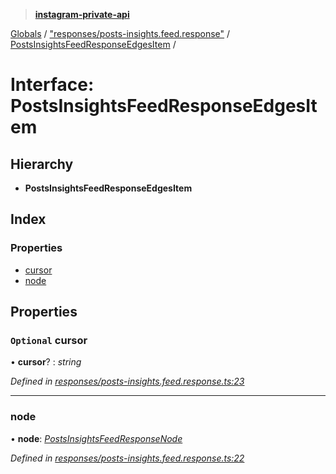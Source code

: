 > **[instagram-private-api](../README.md)**

[Globals](../README.md) / ["responses/posts-insights.feed.response"](../modules/_responses_posts_insights_feed_response_.md) / [PostsInsightsFeedResponseEdgesItem](_responses_posts_insights_feed_response_.postsinsightsfeedresponseedgesitem.md) /

# Interface: PostsInsightsFeedResponseEdgesItem

## Hierarchy

* **PostsInsightsFeedResponseEdgesItem**

## Index

### Properties

* [cursor](_responses_posts_insights_feed_response_.postsinsightsfeedresponseedgesitem.md#optional-cursor)
* [node](_responses_posts_insights_feed_response_.postsinsightsfeedresponseedgesitem.md#node)

## Properties

### `Optional` cursor

• **cursor**? : *string*

*Defined in [responses/posts-insights.feed.response.ts:23](https://github.com/dilame/instagram-private-api/blob/e9c516c/src/responses/posts-insights.feed.response.ts#L23)*

___

###  node

• **node**: *[PostsInsightsFeedResponseNode](_responses_posts_insights_feed_response_.postsinsightsfeedresponsenode.md)*

*Defined in [responses/posts-insights.feed.response.ts:22](https://github.com/dilame/instagram-private-api/blob/e9c516c/src/responses/posts-insights.feed.response.ts#L22)*